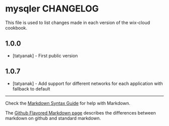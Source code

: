 mysqler CHANGELOG
===================

This file is used to list changes made in each version of the wix-cloud cookbook.

1.0.0
-----
- [tatyanak] - First public version

1.0.7
-----
- [tatyanak] - Add support for different networks for each application with fallback to default

- - -
Check the [Markdown Syntax Guide](http://daringfireball.net/projects/markdown/syntax) for help with Markdown.

The [Github Flavored Markdown page](http://github.github.com/github-flavored-markdown/) describes the differences between markdown on github and standard markdown.

